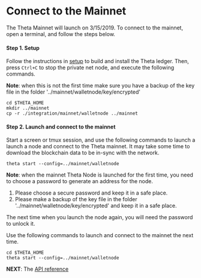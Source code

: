 # Connect to the Mainnet

The Theta Mainnet will launch on 3/15/2019. To connect to the mainnet, open a terminal, and follow the steps below.

#### Step 1. Setup
Follow the instructions in [setup](./setup.md) to build and install the Theta ledger. Then, press `Ctrl+C` to stop the private net node, and execute the following commands.

**Note**: when this is not the first time make sure you have a backup of the key file in the folder '../mainnet/walletnode/key/encrypted'
```
cd $THETA_HOME
mkdir ../mainnet
cp -r ./integration/mainnet/walletnode ../mainnet
```

#### Step 2. Launch and connect to the mainnet
Start a screen or tmux session, and use the following commands to launch a launch a node and connect to the Theta mainnet. It may take some time to download the blockchain data to be in-sync with the network.
```
theta start --config=../mainnet/walletnode
```
**Note**: when the mainnet Theta Node is launched for the first time, you need to choose a password to generate an address for the node. 
1. Please choose a secure password and keep it in a safe place.
2. Please make a backup of the key file in the folder '../mainnet/walletnode/key/encrypted' and keep it in a safe place.

The next time when you launch the node again, you will need the password to unlock it.


Use the following commands to launch and connect to the mainnet the next time.
```
cd $THETA_HOME
theta start --config=../mainnet/walletnode
```


**NEXT**: The [API reference](https://github.com/thetatoken/theta-mainnet-integration-guide/blob/master/docs/api.md#api-reference)
